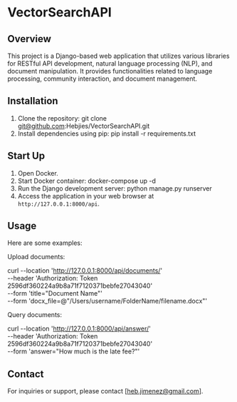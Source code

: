 # VectorSearchAPI

## Overview
This project is a Django-based web application that utilizes various libraries for RESTful API development, natural language processing (NLP), and document manipulation. It provides functionalities related to language processing, community interaction, and document management.

## Installation
1. Clone the repository: git clone git@github.com:Hebjies/VectorSearchAPI.git
2. Install dependencies using pip: pip install -r requirements.txt

## Start Up
1. Open Docker.
2. Start Docker container: docker-compose up -d
3. Run the Django development server: python manage.py runserver
4. Access the application in your web browser at `http://127.0.0.1:8000/api`.

## Usage
Here are some examples:

Upload documents:

curl --location 'http://127.0.0.1:8000/api/documents/' \
--header 'Authorization: Token 2596df360224a9b8a71f7120371bebfe27043040' \
--form 'title="Document Name"' \
--form 'docx_file=@"/Users/username/FolderName/filename.docx"'

Query documents:

curl --location 'http://127.0.0.1:8000/api/answer/' \
--header 'Authorization: Token 2596df360224a9b8a71f7120371bebfe27043040' \
--form 'answer="How much is the late fee?"'

## Contact
For inquiries or support, please contact [heb.jimenez@gmail.com].

